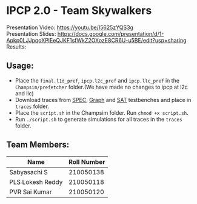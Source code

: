 # IPCP 2.0 - Team Skywalkers

Presentation Video: https://youtu.be/I5625zYQS3g<br>
Presentation Slides: https://docs.google.com/presentation/d/1-Apkp0LJJpqoXPlEeQJKF1sfWkZ2OXozE8CR6U-u5BE/edit?usp=sharing<br>
Results: 

## Usage:
- Place the ```final.l1d_pref```, ```ipcp.l2c_pref``` and ```ipcp.llc_pref``` in the ```Champsim/prefetcher``` folder.(We have made no changes to ipcp at l2c and llc)
- Download traces from [SPEC](https://dpc3.compas.cs.stonybrook.edu/champsim-traces/speccpu/), [Graph](https://utexas.app.box.com/s/2k54kp8zvrqdfaa8cdhfquvcxwh7yn85/folder/132804598561) and [SAT](https://www.dropbox.com/sh/xs2t9y4cuqlgrlp/AACpzGOj6BcSB-BUolGaBjbta?dl=0 ) testbenches and place in ```traces``` folder.
- Place the ```script.sh``` in the Champsim folder. Run ```chmod +x script.sh```.
- Run ```./script.sh``` to generate simulations for all traces in the ```traces``` folder.


## Team Members:
| Name    | Roll Number |
| -------- | ------- |
| Sabyasachi S  | 210050138    |
| PLS Lokesh Reddy | 210050118     |
| PVR Sai Kumar    | 210050120    |
